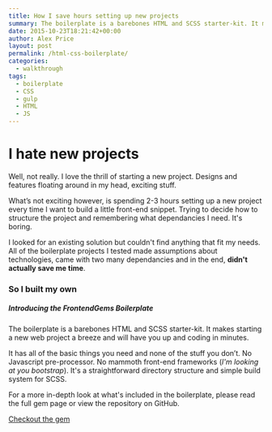 ```yaml
---
title: How I save hours setting up new projects
summary: The boilerplate is a barebones HTML and SCSS starter-kit. It makes starting a new web project a breeze and will have you up and coding in minutes.
date: 2015-10-23T18:21:42+00:00
author: Alex Price
layout: post
permalink: /html-css-boilerplate/
categories:
  - walkthrough
tags:
  - boilerplate
  - CSS
  - gulp
  - HTML
  - JS
---
```

# I hate new projects

Well, not really. I love the thrill of starting a new project. Designs and features floating around in my head, exciting stuff.

What’s not exciting however, is spending 2-3 hours setting up a new project every time I want to build a little front-end snippet. Trying to decide how to structure the project and remembering what dependancies I need. It's boring.

I looked for an existing solution but couldn't find anything that fit my needs. All of the boilerplate projects I tested made assumptions about technologies, came with two many dependancies and in the end, **didn't actually save me time**.

### So I built my own

##### Introducing the FrontendGems Boilerplate

The boilerplate is a barebones HTML and SCSS starter-kit. It makes starting a new web project a breeze and will have you up and coding in minutes.

It has all of the basic things you need and none of the stuff you don’t. No Javascript pre-processor. No mammoth front-end frameworks (_I'm looking at you bootstrap_). It's a straightforward directory structure and simple build system for SCSS.

For a more in-depth look at what's included in the boilerplate, please read the full gem page or view the repository on GitHub.

<a title="Checkout the gem (new tab)" href="https://github.com/alexpriceonline/frontendgems-boilerplate" rel="noopener noreferrer" target="_blank">Checkout the gem</a>

